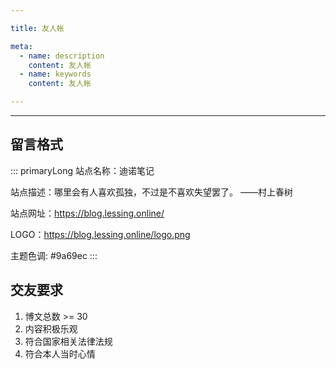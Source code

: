 ```yaml
---

title: 友人帐

meta:
  - name: description
    content: 友人帐
  - name: keywords
    content: 友人帐

---
```


---

## 留言格式

::: primaryLong
站点名称：迪诺笔记

站点描述：哪里会有人喜欢孤独，不过是不喜欢失望罢了。 ——村上春树

站点网址：https://blog.lessing.online/

LOGO：https://blog.lessing.online/logo.png

主题色调: #9a69ec
:::

## 交友要求

1. 博文总数 >= 30
2. 内容积极乐观
3. 符合国家相关法律法规
4. 符合本人当时心情